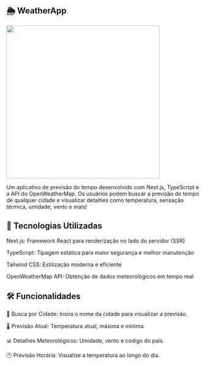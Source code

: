 ## 🌦️ WeatherApp

<img src="https://i.pinimg.com/1200x/ac/79/d3/ac79d384658db8c38787e4ccdffcaa44.jpg" height="400px" />

Um aplicativo de previsão do tempo desenvolvido com Next.js, TypeScript e a API do OpenWeatherMap. Os usuários podem buscar a previsão do tempo de qualquer cidade e visualizar detalhes como temperatura, sensação térmica, umidade, vento e mais!


## 🚀 Tecnologias Utilizadas

Next.js: Framework React para renderização no lado do servidor (SSR)

TypeScript: Tipagem estática para maior segurança e melhor manutenção

Tailwind CSS: Estilização moderna e eficiente

OpenWeatherMap API: Obtenção de dados meteorológicos em tempo real

## 🛠️ Funcionalidades

📍 Busca por Cidade: Insira o nome da cidade para visualizar a previsão.

🌡️ Previsão Atual: Temperatura atual, máxima e mínima.

📊 Detalhes Meteorológicos: Umidade, vento e codigo do pais.

🕐 Previsão Horária: Visualize a temperatura ao longo do dia.